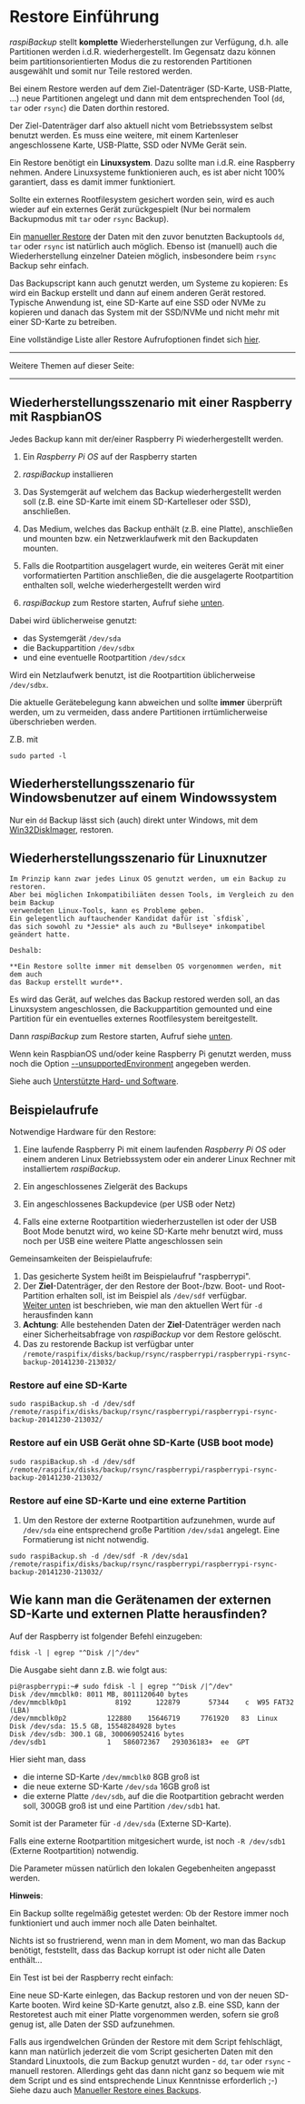 # Restore Einführung

*raspiBackup* stellt **komplette** Wiederherstellungen zur Verfügung, d.h. alle Partitionen
werden i.d.R. wiederhergestellt.
Im Gegensatz dazu können beim partitionsorientierten Modus die zu restorenden Partitionen ausgewählt
und somit nur Teile restored werden.

Bei einem Restore werden auf dem Ziel-Datenträger (SD-Karte, USB-Platte, ...)
neue Partitionen angelegt und dann mit dem entsprechenden Tool (`dd`, `tar` oder `rsync`)
die Daten dorthin restored.

Der Ziel-Datenträger darf also aktuell nicht vom Betriebssystem selbst benutzt werden.
Es muss eine weitere, mit einem Kartenleser angeschlossene Karte, USB-Platte, SSD oder NVMe Gerät sein.

Ein Restore benötigt ein **Linuxsystem**. Dazu sollte man i.d.R. eine Raspberry nehmen. Andere Linuxsysteme
funktionieren auch, es ist aber nicht 100% garantiert, dass es damit immer funktioniert.

Sollte ein externes Rootfilesystem gesichert worden sein, wird es auch wieder
auf ein externes Gerät zurückgespielt
(Nur bei normalem Backupmodus mit `tar` oder `rsync` Backup).

Ein [manueller Restore](manual-restore.md)  der Daten mit den zuvor benutzten Backuptools `dd`, `tar` oder `rsync`
ist natürlich auch möglich. Ebenso ist (manuell) auch die Wiederherstellung einzelner Dateien
möglich, insbesondere beim `rsync` Backup sehr einfach.

Das Backupscript kann auch genutzt werden, um Systeme zu kopieren:
Es wird ein Backup erstellt und dann auf einem anderen Gerät restored.
Typische Anwendung ist, eine SD-Karte auf eine SSD oder NVMe zu kopieren
und danach das System mit der SSD/NVMe und nicht mehr mit einer SD-Karte zu betreiben.

Eine vollständige Liste aller Restore Aufrufoptionen findet sich [hier](restore-options.md).

------------------

Weitere Themen auf dieser Seite:

<!-- toc -->

------------------


## Wiederherstellungsszenario mit einer Raspberry mit RaspbianOS

Jedes Backup kann mit der/einer Raspberry Pi wiederhergestellt werden.

1. Ein *Raspberry Pi OS* auf der Raspberry starten

1. *raspiBackup* installieren

1. Das Systemgerät auf welchem das Backup wiederhergestellt werden soll (z.B. eine SD-Karte imit einem SD-Kartelleser oder SSD), anschließen.

1. Das Medium, welches das Backup enthält (z.B. eine Platte), anschließen
   und mounten bzw. ein Netzwerklaufwerk mit den Backupdaten mounten.

1. Falls die Rootpartition ausgelagert wurde, ein weiteres Gerät mit
   einer vorformatierten Partition anschließen,
   die die ausgelagerte Rootpartition enthalten soll,
   welche wiederhergestellt werden wird

1. *raspiBackup* zum Restore starten, Aufruf siehe [unten](#devicenames).

Dabei wird üblicherweise genutzt:

  - das Systemgerät `/dev/sda`
  - die Backuppartition `/dev/sdbx`
  - und eine eventuelle Rootpartition `/dev/sdcx`


Wird ein Netzlaufwerk benutzt, ist die Rootpartition üblicherweise `/dev/sdbx`.

Die aktuelle Gerätebelegung kann abweichen und sollte **immer** überprüft werden,
um zu vermeiden, dass andere Partitionen irrtümlicherweise überschrieben werden.

Z.B. mit

```
sudo parted -l
```


## Wiederherstellungsszenario für Windowsbenutzer auf einem Windowssystem

Nur ein `dd` Backup lässt sich (auch) direkt unter Windows,
mit dem [Win32DiskImager](http://sourceforge.net/projects/win32diskimager/), restoren.

## Wiederherstellungsszenario für Linuxnutzer

``` admonish note title="Hinweis"
Im Prinzip kann zwar jedes Linux OS genutzt werden, um ein Backup zu restoren.
Aber bei möglichen Inkompatibiliäten dessen Tools, im Vergleich zu den beim Backup
verwendeten Linux-Tools, kann es Probleme geben.
Ein gelegentlich auftauchender Kandidat dafür ist `sfdisk`,
das sich sowohl zu *Jessie* als auch zu *Bullseye* inkompatibel geändert hatte.

Deshalb:

**Ein Restore sollte immer mit demselben OS vorgenommen werden, mit dem auch
das Backup erstellt wurde**.
```

Es wird das Gerät, auf welches das Backup restored werden soll,
an das Linuxsystem angeschlossen, die Backuppartition gemounted
und eine Partition für ein eventuelles externes Rootfilesystem bereitgestellt.

Dann *raspiBackup* zum Restore starten, Aufruf siehe [unten](#devicenames).

Wenn kein RaspbianOS und/oder keine Raspberry Pi genutzt werden,
muss noch die Option [--unsupportedEnvironment](general-options.md#parm_unsupportedEnvironment) angegeben werden.

Siehe auch [Unterstützte Hard- und Software](supported-hardware-and-software.md).


## Beispielaufrufe

Notwendige Hardware für den Restore:

1. Eine laufende Raspberry Pi mit einem laufenden *Raspberry Pi OS* oder einem anderen
   Linux Betriebssystem oder ein anderer Linux Rechner mit installiertem *raspiBackup*.

1. Ein angeschlossenes Zielgerät des Backups

1. Ein angeschlossenes Backupdevice (per USB oder Netz)

1. Falls eine externe Rootpartition wiederherzustellen ist oder der USB Boot
   Mode benutzt wird, wo keine SD-Karte mehr benutzt wird, muss noch per USB eine
   weitere Platte angeschlossen sein

Gemeinsamkeiten der Beispielaufrufe:

1. Das gesicherte System heißt im Beispielaufruf "raspberrypi".
1. Der **Ziel**-Datenträger, der den Restore der Boot-/bzw.
   Boot- und Root-Partition erhalten soll, ist im Beispiel als `/dev/sdf` verfügbar.  
   [Weiter unten](#devicenames) ist beschrieben, wie man den aktuellen Wert für `-d` herausfinden kann
1. **Achtung**: Alle bestehenden Daten der **Ziel**-Datenträger werden nach einer Sicherheitsabfrage
   von *raspiBackup* vor dem Restore gelöscht.
1. Das zu restorende Backup ist verfügbar unter
   `/remote/raspifix/disks/backup/rsync/raspberrypi/raspberrypi-rsync-backup-20141230-213032/`


### Restore auf eine SD-Karte

```
sudo raspiBackup.sh -d /dev/sdf /remote/raspifix/disks/backup/rsync/raspberrypi/raspberrypi-rsync-backup-20141230-213032/
```

### Restore auf ein USB Gerät ohne SD-Karte (USB boot mode)

```
sudo raspiBackup.sh -d /dev/sdf /remote/raspifix/disks/backup/rsync/raspberrypi/raspberrypi-rsync-backup-20141230-213032/
```

### Restore auf eine SD-Karte und eine externe Partition

1. Um den Restore der externe Rootpartition aufzunehmen, wurde auf `/dev/sda`
   eine entsprechend große Partition `/dev/sda1` angelegt. Eine Formatierung ist nicht notwendig.

```
sudo raspiBackup.sh -d /dev/sdf -R /dev/sda1 /remote/raspifix/disks/backup/rsync/raspberrypi/raspberrypi-rsync-backup-20141230-213032/
```

<a name="devicenames"></a>
## Wie kann man die Gerätenamen der externen SD-Karte und externen Platte herausfinden?

Auf der Raspberry ist folgender Befehl einzugeben:

```
fdisk -l | egrep "^Disk /|^/dev"
```

Die Ausgabe sieht dann z.B. wie folgt aus:

```
pi@raspberrypi:~# sudo fdisk -l | egrep "^Disk /|^/dev"
Disk /dev/mmcblk0: 8011 MB, 8011120640 bytes
/dev/mmcblk0p1            8192      122879       57344    c  W95 FAT32 (LBA)
/dev/mmcblk0p2          122880    15646719     7761920   83  Linux
Disk /dev/sda: 15.5 GB, 15548284928 bytes
Disk /dev/sdb: 300.1 GB, 300069052416 bytes
/dev/sdb1               1   586072367   293036183+  ee  GPT
```

Hier sieht man, dass

  - die interne SD-Karte `/dev/mmcblk0` 8GB groß ist
  - die neue externe SD-Karte `/dev/sda` 16GB groß ist
  - die externe Platte `/dev/sdb`, auf die die Rootpartition gebracht werden soll,
    300GB groß ist und eine Partition `/dev/sdb1` hat.

Somit ist der Parameter für  `-d` `/dev/sda` (Externe SD-Karte).

Falls eine externe Rootpartition mitgesichert wurde, ist noch `-R /dev/sdb1` (Externe
Rootpartition) notwendig.

Die Parameter müssen natürlich den lokalen Gegebenheiten angepasst werden.


**Hinweis**:

Ein Backup sollte regelmäßig getestet werden: Ob der Restore immer noch
funktioniert und auch immer noch alle Daten beinhaltet.

Nichts ist so frustrierend, wenn man in dem Moment, wo man das Backup benötigt,
feststellt, dass das Backup korrupt ist oder nicht alle Daten enthält...

Ein Test ist bei der Raspberry recht einfach:

Eine neue SD-Karte einlegen, das Backup restoren und von der neuen SD-Karte booten.
Wird keine SD-Karte genutzt, also z.B. eine SSD, kann der Restoretest
auch mit einer Platte vorgenommen werden,
sofern sie groß genug ist, alle Daten der SSD aufzunehmen.

Falls aus irgendwelchen Gründen der Restore mit dem Script fehlschlägt, kann man
natürlich jederzeit die vom Script gesicherten Daten mit den Standard
Linuxtools, die zum Backup genutzt wurden - `dd`, `tar` oder `rsync` - manuell
restoren. Allerdings geht das dann nicht ganz so bequem wie mit dem Script
und es sind entsprechende Linux Kenntnisse erforderlich ;-)
Siehe dazu auch [Manueller Restore eines Backups](manual-restore.md).

[.status]: translated
[.source]: https://linux-tips-and-tricks.de/de/raspibackup#restore
[.source]: https://linux-tips-and-tricks.de/de/wiederherstellen
